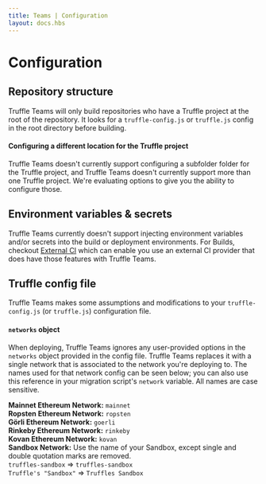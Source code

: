 ```yaml
---
title: Teams | Configuration
layout: docs.hbs
---
```


# Configuration

## Repository structure

Truffle Teams will only build repositories who have a Truffle project at the root of the repository. It looks for a `truffle-config.js` or `truffle.js` config in the root directory before building.

[comment]: <> (I'm using #### instead of ### because the styling of ### doesn't differ much from ##)

#### Configuring a different location for the Truffle project

Truffle Teams doesn't currently support configuring a subfolder folder for the Truffle project, and Truffle Teams doesn't currently support more than one Truffle project. We're evaluating options to give you the ability to configure those.

## Environment variables & secrets

Truffle Teams currently doesn't support injecting environment variables and/or secrets into the build or deployment environments. For Builds, checkout [External CI](/docs/teams/testing/external-ci) which can enable you use an external CI provider that does have those features with Truffle Teams.

## Truffle config file

Truffle Teams makes some assumptions and modifications to your `truffle-config.js` (or `truffle.js`) configuration file.

#### `networks` object

When deploying, Truffle Teams ignores any user-provided options in the `networks` object provided in the config file. Truffle Teams replaces it with a single network that is associated to the network you're deploying to. The names used for that network config can be seen below; you can also use this reference in your migration script's `network` variable. All names are case sensitive.

**Mainnet Ethereum Network:** `mainnet`<br/>
**Ropsten Ethereum Network:** `ropsten`<br/>
**Görli Ethereum Network:** `goerli`<br/>
**Rinkeby Ethereum Network:** `rinkeby`<br/>
**Kovan Ethereum Network:** `kovan`<br/>
**Sandbox Network:** Use the name of your Sandbox, except single and double quotation marks are removed. <br />
`truffles-sandbox` => `truffles-sandbox`<br/>
`Truffle's "Sandbox"` => `Truffles Sandbox`
